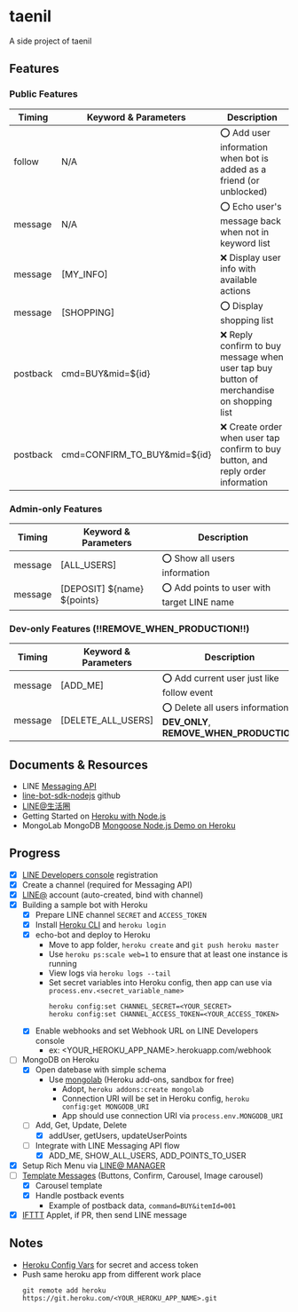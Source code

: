# taenil
A side project of taenil

## Features

### Public Features

| Timing   | Keyword & Parameters         | Description |
| -------- | ---------------------------- | ----------- |
| follow   | N/A                          | :o: Add user information when bot is added as a friend (or unblocked) |
| message  | N/A                          | :o: Echo user's message back when not in keyword list |
| message  | [MY_INFO]                    | :x: Display user info with available actions |
| message  | [SHOPPING]                   | :o: Display shopping list |
| postback | cmd=BUY&mid=${id}            | :x: Reply confirm to buy message when user tap buy button of merchandise on shopping list |
| postback | cmd=CONFIRM_TO_BUY&mid=${id} | :x: Create order when user tap confirm to buy button, and reply order information |

### Admin-only Features

| Timing   | Keyword & Parameters         | Description |
| -------- | ---------------------------- | ----------- |
| message  | [ALL_USERS]                  | :o: Show all users information |
| message  | [DEPOSIT] ${name} ${points}  | :o: Add points to user with target LINE name |

### Dev-only Features (!!REMOVE_WHEN_PRODUCTION!!)

| Timing   | Keyword & Parameters         | Description |
| -------- | ---------------------------- | ----------- |
| message  | [ADD_ME]                     | :o: Add current user just like follow event |
| message  | [DELETE_ALL_USERS]           | :o: Delete all users information, **DEV_ONLY**, **REMOVE_WHEN_PRODUCTION** |

## Documents & Resources

* LINE [Messaging API](https://developers.line.me/en/docs/messaging-api/overview/)
* [line-bot-sdk-nodejs](https://github.com/line/line-bot-sdk-nodejs) github
* [LINE@生活圈](http://at-blog.line.me/tw/)
* Getting Started on [Heroku with Node.js](https://devcenter.heroku.com/articles/getting-started-with-nodejs)
* MongoLab MongoDB [Mongoose Node.js Demo on Heroku](https://github.com/mongolab/hello-mongoose)

## Progress

* [x] [LINE Developers console](https://developers.line.me/console/register/messaging-api/provider/) registration
* [x] Create a channel (required for Messaging API)
* [x] [LINE@](https://admin-official.line.me/) account (auto-created, bind with channel)
* [x] Building a sample bot with Heroku
  - [x] Prepare LINE channel `SECRET` and `ACCESS_TOKEN`
  - [x] Install [Heroku CLI](https://devcenter.heroku.com/articles/getting-started-with-nodejs#set-up) and `heroku login`
  - [x] echo-bot and deploy to Heroku
    - Move to app folder, `heroku create` and `git push heroku master`
    - Use `heroku ps:scale web=1` to ensure that at least one instance is running
    - View logs via `heroku logs --tail`
    - Set secret variables into Heroku config, then app can use via `process.env.<secret_variable_name>`
    	```shell
    	heroku config:set CHANNEL_SECRET=<YOUR_SECRET>
    	heroku config:set CHANNEL_ACCESS_TOKEN=<YOUR_ACCESS_TOKEN>
    	```
  - [x] Enable webhooks and set Webhook URL on LINE Developers console
    - ex: <YOUR_HEROKU_APP_NAME>.herokuapp.com/webhook
* [ ] MongoDB on Heroku
  - [x] Open datebase with simple schema
    - Use [mongolab](https://devcenter.heroku.com/articles/mongolab) (Heroku add-ons, sandbox for free)
      - Adopt, `heroku addons:create mongolab`
      - Connection URI will be set in Heroku config, `heroku config:get MONGODB_URI
    `
      - App should use connection URI via `process.env.MONGODB_URI`
  - [ ] Add, Get, Update, Delete
    - [x] addUser, getUsers, updateUserPoints
  - [ ] Integrate with LINE Messaging API flow
    - [x] ADD_ME, SHOW_ALL_USERS, ADD_POINTS_TO_USER
* [x] Setup Rich Menu via [LINE@ MANAGER](https://admin-official.line.me/)
* [ ] [Template Messages](https://developers.line.me/en/docs/messaging-api/reference/#template-messages) (Buttons, Confirm, Carousel, Image carousel)
  - [x] Carousel template
  - [x] Handle postback events
    - Example of postback data, `command=BUY&itemId=001`
* [x] [IFTTT](https://ifttt.com/discover) Applet, if PR, then send LINE message

## Notes

* [Heroku Config Vars](https://devcenter.heroku.com/articles/config-vars) for secret and access token
* Push same heroku app from different work place
	```shell
	git remote add heroku https://git.heroku.com/<YOUR_HEROKU_APP_NAME>.git
	```

